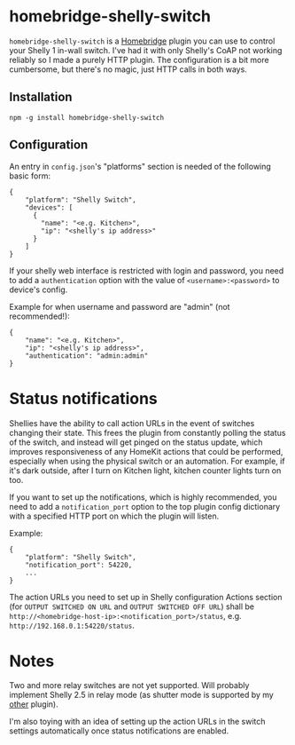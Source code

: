 # homebridge-shelly-switch

`homebridge-shelly-switch` is a [Homebridge](https://github.com/nfarina/homebridge) plugin you can use to control your Shelly 1 in-wall switch. I've had it with only Shelly's CoAP not working reliably so I made a purely HTTP plugin. The configuration is a bit more cumbersome, but there's no magic, just HTTP calls in both ways.

## Installation

`npm -g install homebridge-shelly-switch`

## Configuration

An entry in `config.json`'s "platforms" section is needed of the following basic form:

```
{
    "platform": "Shelly Switch",
    "devices": [
      {
        "name": "<e.g. Kitchen>",
        "ip": "<shelly's ip address>"
      }
    ]
}
```

If your shelly web interface is restricted with login and password, you need to add a `authentication` option with the value of `<username>:<password>` to device's config.

Example for when username and password are "admin" (not recommended!):

```
{
    "name": "<e.g. Kitchen>",
    "ip": "<shelly's ip address>",
    "authentication": "admin:admin"
}
```

# Status notifications

Shellies have the ability to call action URLs in the event of switches changing their state. This frees the plugin from constantly polling the status of the switch, and instead will get pinged on the status update, which improves responsiveness of any HomeKit actions that could be performed, especially when using the physical switch or an automation. For example, if it's dark outside, after I turn on Kitchen light, kitchen counter lights turn on too.

If you want to set up the notifications, which is highly recommended, you need to add a `notification_port` option to the top plugin config dictionary with a specified HTTP port on which the plugin will listen.

Example:

```
{
    "platform": "Shelly Switch",
    "notification_port": 54220,
    ...
}
```

The action URLs you need to set up in Shelly configuration Actions section (for `OUTPUT SWITCHED ON URL` and `OUTPUT SWITCHED OFF URL`) shall be `http://<homebridge-host-ip>:<notification_port>/status`, e.g. `http://192.168.0.1:54220/status`.


# Notes

Two and more relay switches are not yet supported. Will probably implement Shelly 2.5 in relay mode (as shutter mode is supported by my [other](https://github.com/onfoot/homebridge-shelly-shutter) plugin).

I'm also toying with an idea of setting up the action URLs in the switch settings automatically once status notifications are enabled.
